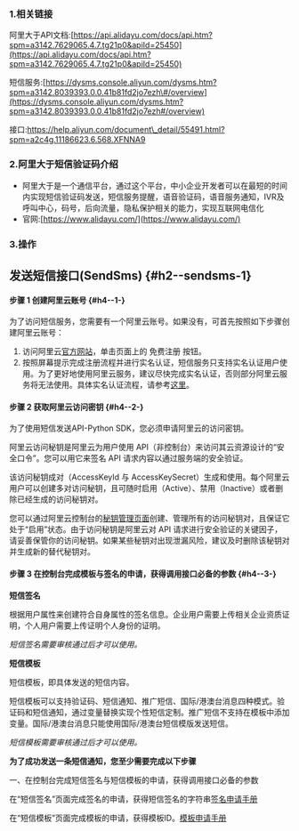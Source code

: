 ### 1.相关链接

阿里大于API文档:[https://api.alidayu.com/docs/api.htm?spm=a3142.7629065.4.7.tg21p0&apiId=25450](https://api.alidayu.com/docs/api.htm?spm=a3142.7629065.4.7.tg21p0&apiId=25450)

短信服务:[https://dysms.console.aliyun.com/dysms.htm?spm=a3142.8039393.0.0.41b81fd2jo7ezh\#/overview](https://dysms.console.aliyun.com/dysms.htm?spm=a3142.8039393.0.0.41b81fd2jo7ezh#/overview)

接口:https://help.aliyun.com/document\_detail/55491.html?spm=a2c4g.11186623.6.568.XFNNA9

### 2.阿里大于短信验证码介绍

* 阿里大于是一个通信平台，通过这个平台，中小企业开发者可以在最短的时间内实现短信验证码发送，短信服务提醒，语音验证码，语音服务通知，IVR及呼叫中心，码号，后向流量，隐私保护相关的能力，实现互联网电信化
* 官网:[https://www.alidayu.com/](https://www.alidayu.com/)

### 3.操作

## 发送短信接口\(SendSms\) {#h2--sendsms-1}

#### 步骤 1 创建阿里云账号 {#h4--1-}

为了访问短信服务，您需要有一个阿里云账号。如果没有，可首先按照如下步骤创建阿里云账号：

1. 访问阿里云[官方网站](https://www.aliyun.com/?spm=a2c4g.11186623.2.3.qcwY5l)，单击页面上的 免费注册 按钮。
2. 按照屏幕提示完成注册流程并进行实名认证，短信服务只支持实名认证用户使用。为了更好地使用阿里云服务，建议尽快完成实名认证，否则部分阿里云服务将无法使用。具体实名认证流程，请参考[这里](https://help.aliyun.com/knowledge_detail/37171.html?spm=a2c4g.11186623.2.4.qcwY5l)。

#### 步骤 2 获取阿里云访问密钥 {#h4--2-}

为了使用短信发送API-Python SDK，您必须申请阿里云的访问密钥。

阿里云访问秘钥是阿里云为用户使用 API（非控制台）来访问其云资源设计的“安全口令”。您可以用它来签名 API 请求内容以通过服务端的安全验证。

该访问秘钥成对（AccessKeyId 与 AccessKeySecret）生成和使用。每个阿里云用户可以创建多对访问秘钥，且可随时启用（Active）、禁用（Inactive）或者删除已经生成的访问秘钥对。

您可以通过阿里云控制台的[秘钥管理页面](https://ak-console.aliyun.com/?spm=a2c4g.11186623.2.5.qcwY5l#/accesskey)创建、管理所有的访问秘钥对，且保证它处于“启用”状态。由于访问秘钥是阿里云对 API 请求进行安全验证的关键因子，请妥善保管你的访问秘钥。如果某些秘钥对出现泄漏风险，建议及时删除该秘钥对并生成新的替代秘钥对。

#### 步骤 3 在控制台完成模板与签名的申请，获得调用接口必备的参数 {#h4--3-}

**短信签名**

根据用户属性来创建符合自身属性的签名信息。企业用户需要上传相关企业资质证明，个人用户需要上传证明个人身份的证明。

_短信签名需要审核通过后才可以使用。_

**短信模板**

短信模板，即具体发送的短信内容。

短信模板可以支持验证码、短信通知、推广短信、国际/港澳台消息四种模式。验证码和短信通知，通过变量替换实现个性短信定制。推广短信不支持在模板中添加变量。国际/港澳台消息只能使用国际/港澳台短信模版发送短信。

_短信模板需要审核通过后才可以使用。_

**为了成功发送一条短信通知，您至少需要完成以下步骤**

一、在控制台完成短信签名与短信模板的申请，获得调用接口必备的参数

在“短信签名”页面完成签名的申请，获得短信签名的字符串[签名申请手册](https://help.aliyun.com/document_detail/55327.html?spm=a2c4g.11186623.2.6.qcwY5l)

在“短信模板”页面完成模板的申请，获得模板ID。[模板申请手册](https://help.aliyun.com/document_detail/55330.html?spm=a2c4g.11186623.2.7.qcwY5l)



